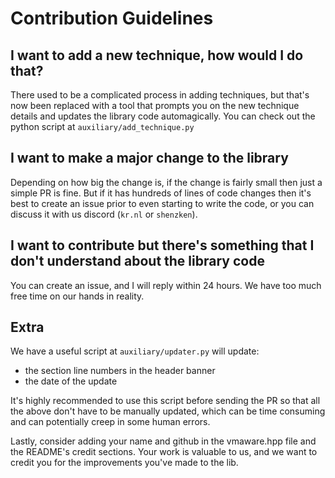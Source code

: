 # Contribution Guidelines

## I want to add a new technique, how would I do that?
There used to be a complicated process in adding techniques, but that's now been replaced with a tool that prompts you on the new technique details and updates the library code automagically. You can check out the python script at `auxiliary/add_technique.py` 


## I want to make a major change to the library
Depending on how big the change is, if the change is fairly small then just a simple PR is fine. But if it has hundreds of lines of code changes then it's best to create an issue prior to even starting to write the code, or you can discuss it with us discord (`kr.nl` or `shenzken`). 


## I want to contribute but there's something that I don't understand about the library code
You can create an issue, and I will reply within 24 hours. We have too much free time on our hands in reality.


## Extra 
We have a useful script at `auxiliary/updater.py` will update:
- the section line numbers in the header banner
- the date of the update

It's highly recommended to use this script before sending the PR so that all the above don't have to be manually updated, which can be time consuming and can potentially creep in some human errors. 

Lastly, consider adding your name and github in the vmaware.hpp file and the README's credit sections. Your work is valuable to us, and we want to credit you for the improvements you've made to the lib. 